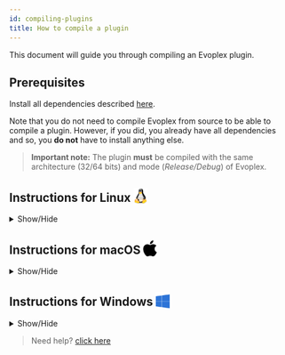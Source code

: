 ```yaml
---
id: compiling-plugins
title: How to compile a plugin
---
```


This document will guide you through compiling an Evoplex plugin.

## Prerequisites

Install all dependencies described <a href="installing-dependencies" target="_blank">here</a>.

Note that you do not need to compile Evoplex from source to be able to compile a plugin. However, if you did, you already have all dependencies and so, you **do not** have to install anything else.

> **Important note:** The plugin **must** be compiled with the same architecture (32/64 bits) and mode (*Release/Debug*) of Evoplex.

## Instructions for Linux <img src="/img/linux-logo.png" width="25" style="vertical-align: sub;">
<details><summary>Show/Hide</summary>

<a href="http://www.youtube.com/watch?feature=player_embedded&v=tCMu_HqdmMo
" target="_blank"><img src="http://img.youtube.com/vi/tCMu_HqdmMo/0.jpg" 
alt="" width="240" height="180" border="10" /></a>

### Compiling the plugin from the command-line
<details><summary>Show/Hide</summary>

<details><summary><b>1. I run Evoplex from an AppImage</b></summary>
* Go to the directory where the Evoplex AppImage is (e.g., `cd ~/evoplex`)
* Run `./evoplex.AppImage --appimage-extract` to extract the AppImage to `~/evoplex/squashfs-root`
* Run `export EvoplexCore_DIR=~/evoplex/squashfs-root/usr/lib/cmake/Evoplex/`
</details>

<details><summary><b>1. I compiled Evoplex from the source code</b></summary>
* Assuming you compiled **Evoplex** at `~/evoplex/build`.
* Run `export EvoplexCore_DIR=~/evoplex/build/src/core/EvoplexCore/`

</details>

2. Go to the plugin's directory (e.g., `cd ~/evoplex/plugin/`)
3. Create a folder `mkdir build`
4. Access the folder `cd build`
5. Run `cmake ..`
6. Run `cmake --build .`
7. The plugin (i.e., dynamic library file -- `.so` on Linux) will be placed at `~/evoplex/plugin/build/plugin/`
</details>

### Compiling the plugin with QtCreator
<details><summary>Show/Hide</summary>

<details><summary><b>If you run Evoplex from an AppImage, click HERE!</b></summary>
* Open the terminal
* Go to the directory where the Evoplex AppImage is (e.g., `cd ~/evoplex`)
* Run `./evoplex.AppImage --appimage-extract` to extract the AppImage to `~/evoplex/squashfs-root`

</details>

1. In the toolbar, click on `File => Open File or Project...`
2. In the plugin's directory (e.g., `~/evoplex/plugin/`), select the `CMakeLists.txt` file
3. Open the `Projects` panel (it may open automatically when you first open the CMake file)
    * Select the desired modes (e.g., Release)
    * Choose the directory in which the plugin will be built (eg., `~/evoplex/plugin/build/`)
    * Click on `Configure Project`
4. In the Build Settings (`Projects` panel), add the `EvoplexCore_DIR` variable (directory -- <a href="/img/qtcreator-plugin.png" target="_blank">see this screenshot</a>) as follows:
    * If you extracted the Evoplex libs from an **AppImage** (e.g., at `~/evoplex/squashfs-root`), the variable should be set to `~/evoplex/squashfs-root/usr/lib/cmake/Evoplex`
    * If you compiled Evoplex from the **source code** (e.g., Evoplex was compiled at `~/evoplex/build/`), the variable should be set to `~/evoplex/build/src/core/EvoplexCore`
    * Hit ENTER to confirm
5. Click on `Apply Configuration Changes`
6. Click on Build
7. The plugin (i.e., dynamic library file -- `.so` on Linux) will be placed at `~/evoplex/plugin/build/plugin/`
</details>


</details>





## Instructions for macOS <img src="/img/apple-logo.svg" width="25" style="vertical-align: sub;">
<details><summary>Show/Hide</summary>

### Compiling the plugin from the command-line
<details><summary>Show/Hide</summary>

<details><summary><b>1. I installed Evoplex from a DMG file</b></summary>
* Assuming that **Evoplex** is installed at `/Applications/evoplex.app`
* Run `export EvoplexCore_DIR=/Applications/evoplex.app/Contents/MacOS/lib/cmake/Evoplex`
</details>

<details><summary><b>1. I compiled Evoplex from the source code</b></summary>
* Assuming you compiled **Evoplex** at `~/evoplex/build`.
* Run `export EvoplexCore_DIR=~/evoplex/build/evoplex.app/Contents/MacOS/lib/cmake/Evoplex`

</details>

2. Go to the plugin's directory (e.g., `cd ~/evoplex/plugin/`)
3. Create a folder `mkdir build`
4. Access the folder `cd build`
5. Run `cmake ..`
6. Run `cmake --build .`
7. The plugin (i.e., dynamic library file -- `.dylib` on macOS) will be placed at `~/evoplex/plugin/build/plugin/`
</details>

### Compiling the plugin with QtCreator
<details><summary>Show/Hide</summary>
1. In the toolbar, click on `File => Open File or Project...`
2. In the plugin's directory (e.g., `~/evoplex/plugin/`), select the `CMakeLists.txt` file
3. Open the `Projects` panel (it may open automatically when you first open the CMake file)
    * Select the desired modes (e.g., Release)
    * Choose the directory in which the plugin will be built (eg., `~/evoplex/plugin/build/`)
    * Click on `Configure Project`
4. In the Build Settings (`Projects` panel), add the `EvoplexCore_DIR` variable (directory -- <a href="/img/qtcreator-plugin.png" target="_blank">see this screenshot</a>) as follows:
    * If you installed Evoplex from a **DMG** file (e.g., at `/Applications/evoplex.app`), the variable should be set to `/Applications/evoplex.app/Contents/MacOS/lib/cmake/Evoplex`
    * If you compiled Evoplex from the **source code** (e.g., Evoplex was compiled at `~/evoplex/build/`), the variable should be set to `~/evoplex/build/evoplex.app/Contents/MacOS/lib/cmake/Evoplex`
    * Hit ENTER to confirm
5. Click on `Apply Configuration Changes`
6. Click on Build
7. The plugin (i.e., dynamic library file -- `.so` on Linux) will be placed at `~/evoplex/plugin/build/plugin/`
</details>

</details>





## Instructions for Windows <img src="/img/windows-logo.png" width="25" style="vertical-align: sub;">
<details><summary>Show/Hide</summary>

### Compiling the plugin from the command-line
<details><summary>Show/Hide</summary>

If you installed <a href="https://gitforwindows.org" target="_blank">Git</a> and all <a href="installing-dependencies" target="_blank">dependencies</a> correctly, you should have Git Bash installed on your computer.
1. Open Git Bash

<details><summary><b>2. I installed Evoplex from a binary package (exe file)</b></summary>
* Assuming that **Evoplex** is installed at `/c/Program\ Files/evoplex/`
* Run `export EvoplexCore_DIR=/c/Program\ Files/evoplex/lib/cmake/Evoplex`
</details>

<details><summary><b>2. I compiled Evoplex from the source code</b></summary>
* Assuming you compiled **Evoplex** at `/c/evoplex/build`.
* Run `export EvoplexCore_DIR=/c/evoplex/evoplex/build/src/core/EvoplexCore`

</details>

3. Go to the plugin's directory (e.g., `cd /c/evoplex/plugin/`)
4. Create a folder `mkdir build`
5. Access the folder `cd build`
6. Run cmake to generate the build files (make sure you specify the MSVS version properly)
    ``` bash
    cmake.exe -G"Visual Studio 15 2017 Win64" ../
    ```
7. Finally, build it!
    ``` bash
    cmake.exe --build . --config Release --target ALL_BUILD
    ```
8. The plugin (i.e., `.dll` file) will be placed at `/c/evoplex/plugin/build/plugin/`
</details>

### Compiling the plugin with QtCreator
<details><summary>Show/Hide</summary>

#### I. Configuring QtCreator
If you installed all <a href="installing-dependencies" target="_blank">dependencies</a> correctly, and have not used QtCreator for Evoplex before:
1. In QtCreator, open `Tools => Options...` in the toolbar
2. Open the 'Kits' tab in the `Build&Run` panel.
3. Click on the auto-detected kit (eg., *Desktop Qt 5.9.5 MSVC2017 64bit*)
    1. Make sure the compiler (C and C++) is set correctly. For example:
        * C ``Microsoft Visual C++ Compiler 15.0 (amd64)``
        * C++ ``Microsoft Visual C++ Compiler 15.0 (amd64)``
    2. Make sure that the path to the `CMake Tool` was detected (eg., `C:\Program Files\CMake\bin\cmake.exe`)
    3. Make sure the CMake generator is set to your version of Visual Studio (eg., `Visual Studio 15 2017 Win64`). Leave the fields `Platform` and `Toolset` blank.
4. Click OK

#### II. Configuring QtCreator for the Evoplex plugin
1. In the toolbar, click on `File => Open File or Project...`
2. In the plugin's directory (e.g., `C:\evoplex\plugin\`), select the `CMakeLists.txt` file
3. Open the `Projects` panel (it may open automatically when you first open the CMake file)
    * Select the desired modes (eg., Release)
    * Choose the directory in which the plugin will be built (eg., `C:/evoplex/plugin/build/`)
    * Click on `Configure Project`
4. In the Build Settings (`Projects` panel), add the `EvoplexCore_DIR` variable (directory -- <a href="/img/qtcreator-plugin.png" target="_blank">see this screenshot</a>) as follows:
    * If you installed Evoplex from a **binary package** (e.g., at `c:\Program Files\evoplex`), the variable should be set to `c:\Program Files\evoplex\lib\cmake\Evoplex`
    * If you compiled Evoplex from the **source code** (e.g., Evoplex was compiled at `c:\evoplex\build`), the variable should be set to `c:\evoplex\build\releases\lib\cmake\Evoplex`
    * Hit ENTER to confirm
5. Click on `Apply Configuration Changes`
6. In the Build Settings (`Projects` panel), make sure you target `ALL_BUILD` in the build steps
7. Click on Build


</details>



</details>



> Need help? <a href="/help" target="_blank">click here</a>

